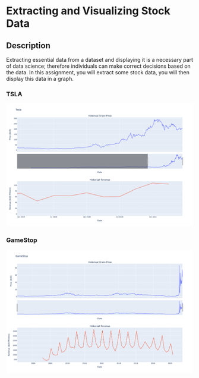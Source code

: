 <h1>Extracting and Visualizing Stock Data</h1>
<h2>Description</h2>
Extracting essential data from a dataset and displaying it is a necessary part of data science; therefore individuals can make correct decisions based on the data. In this assignment, you will extract some stock data, you will then display this data in a graph.

### TSLA
![Plotly](tsla.png)

### GameStop
![Plotly](gme.png)
